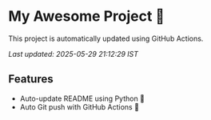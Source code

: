 # My Awesome Project 🚀

This project is automatically updated using GitHub Actions.

_Last updated: 2025-05-29 21:12:29 IST_

## Features
- Auto-update README using Python 🐍
- Auto Git push with GitHub Actions 🤖

